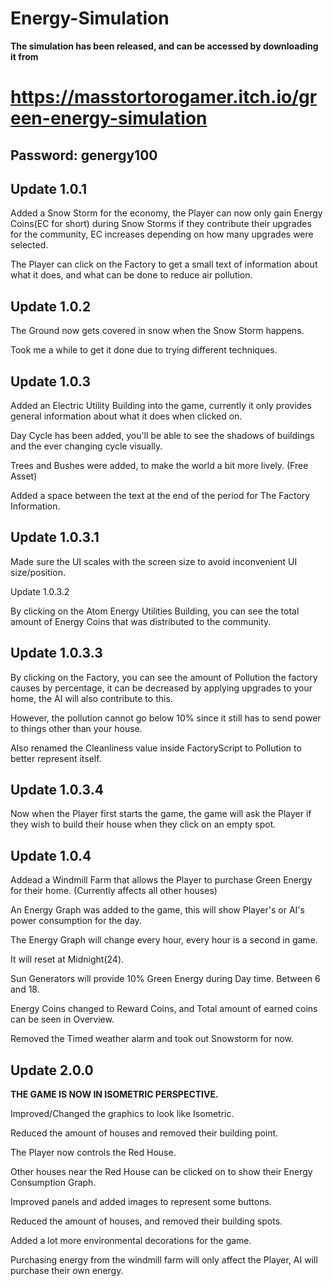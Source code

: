 # Energy-Simulation

**The simulation has been released, and can be accessed by downloading it from**

# https://masstortorogamer.itch.io/green-energy-simulation

## Password: genergy100

## Update 1.0.1



Added a Snow Storm for the economy, the Player can now only gain Energy Coins(EC for short) during Snow Storms if they contribute their upgrades for the community, EC increases depending on how many upgrades were selected.

The Player can click on the Factory to get a small text of information about what it does, and what can be done to reduce air pollution.

## Update 1.0.2

The Ground now gets covered in snow when the Snow Storm happens.

Took me a while to get it done due to trying different techniques.

## Update 1.0.3

Added an Electric Utility Building into the game, currently it only provides general information about what it does when clicked on.

Day Cycle has been added, you'll be able to see the shadows of buildings and the ever changing cycle visually.

Trees and Bushes were added, to make the world a bit more lively. (Free Asset)

Added a space between the text at the end of the period for The Factory Information.

## Update 1.0.3.1

Made sure the UI scales with the screen size to avoid inconvenient UI size/position.

Update 1.0.3.2

By clicking on the Atom Energy Utilities Building, you can see the total amount of Energy Coins that was distributed to the community.

## Update 1.0.3.3

By clicking on the Factory, you can see the amount of Pollution the factory causes by percentage, it can be decreased by applying upgrades to your home, the AI will also contribute to this.

However, the pollution cannot go below 10% since it still has to send power to things other than your house.

Also renamed the Cleanliness value inside FactoryScript to Pollution to better represent itself.

## Update 1.0.3.4

Now when the Player first starts the game, the game will ask the Player if they wish to build their house when they click on an empty spot.

## Update 1.0.4

Addead a Windmill Farm that allows the Player to purchase Green Energy for their home. (Currently affects all other houses)

An Energy Graph was added to the game, this will show Player's or AI's power consumption for the day.

The Energy Graph will change every hour, every hour is a second in game.

It will reset at Midnight(24).

Sun Generators will provide 10% Green Energy during Day time. Between 6 and 18.

Energy Coins changed to Reward Coins, and Total amount of earned coins can be seen in Overview.

Removed the Timed weather alarm and took out Snowstorm for now.

## Update 2.0.0

**THE GAME IS NOW IN ISOMETRIC PERSPECTIVE.**

Improved/Changed the graphics to look like Isometric.

Reduced the amount of houses and removed their building point.

The Player now controls the Red House.

Other houses near the Red House can be clicked on to show their Energy Consumption Graph.

Improved panels and added images to represent some buttons.

Reduced the amount of houses, and removed their building spots.

Added a lot more environmental decorations for the game.

Purchasing energy from the windmill farm will only affect the Player, AI will purchase their own energy.
